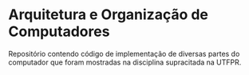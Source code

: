 # Arquitetura e Organização de Computadores

Repositório contendo código de implementação de diversas partes do computador que foram mostradas na disciplina supracitada na UTFPR. 

